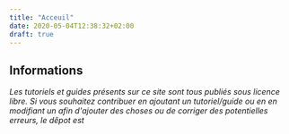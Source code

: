 ```yaml
---
title: "Acceuil"
date: 2020-05-04T12:38:32+02:00
draft: true
---
```

## Informations

*Les tutoriels et guides présents sur ce site sont tous publiés sous licence libre.*
*Si vous souhaitez contribuer en ajoutant un tutoriel/guide ou en en modifiant un afin d'ajouter des choses ou de corriger des potentielles erreurs, le dêpot est*